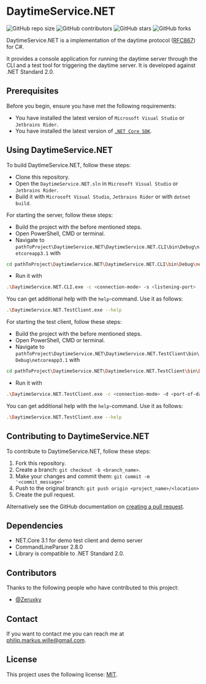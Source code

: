 # DaytimeService.NET

<!--- These are examples. See https://shields.io for others or to customize this set of shields. You might want to include dependencies, project status and licence info here --->
![GitHub repo size](https://img.shields.io/github/repo-size/Zeruxky/DaytimeService.NET)
![GitHub contributors](https://img.shields.io/github/contributors/Zeruxky/DaytimeService.NET)
![GitHub stars](https://img.shields.io/github/stars/Zeruxky/DaytimeService.NET?style=social)
![GitHub forks](https://img.shields.io/github/forks/Zeruxky/DaytimeService.NET?style=social)

DaytimeService.NET is a implementation of the daytime protocol ([RFC867](https://tools.ietf.org/html/rfc867)) for C#.

It provides a console application for running the daytime server through the CLI and a test tool for triggering the daytime server. It is developed against .NET Standard 2.0.

## Prerequisites

Before you begin, ensure you have met the following requirements:
<!--- These are just example requirements. Add, duplicate or remove as required --->
* You have installed the latest version of `Microsoft Visual Studio` or `Jetbrains Rider`.
* You have installed the latest version of [`.NET Core SDK`](https://dotnet.microsoft.com/download).

## Using DaytimeService.NET

To build DaytimeService.NET, follow these steps:

* Clone this repository.
* Open the `DaytimeService.NET.sln` in `Microsoft Visual Studio` or `Jetbrains Rider`.
* Build it with `Microsoft Visual Studio`, `Jetbrains Rider` or with `dotnet build`.

For starting the server, follow these steps:

* Build the project with the before mentioned steps.
* Open PowerShell, CMD or terminal.
* Navigate to `pathToProject\DaytimeService.NET\DaytimeService.NET.CLI\bin\Debug\netcoreapp3.1` with

``` bash
cd pathToProject\DaytimeService.NET\DaytimeService.NET.CLI\bin\Debug\netcoreapp3.1
```

* Run it with

``` bash
.\DaytimeService.NET.CLI.exe -c <connection-mode> -s <listening-port>
```

You can get additional help with the `help`-command. Use it as follows:

``` bash
.\DaytimeService.NET.TestClient.exe --help
```

For starting the test client, follow these steps:

* Build the project with the before mentioned steps.
* Open PowerShell, CMD or terminal.
* Navigate to `pathToProject\DaytimeService.NET\DaytimeService.NET.TestClient\bin\Debug\netcoreapp3.1` with

``` bash
cd pathToProject\DaytimeService.NET\DaytimeService.NET.TestClient\bin\Debug\netcoreapp3.1
```

* Run it with

``` bash
.\DaytimeService.NET.TestClient.exe -c <connection-mode> -d <port-of-daytime-server> -s <source-port-of-test-client>
```

You can get additional help with the `help`-command. Use it as follows:

``` bash
.\DaytimeService.NET.TestClient.exe --help
```

## Contributing to DaytimeService.NET
<!--- If your README is long or you have some specific process or steps you want contributors to follow, consider creating a separate CONTRIBUTING.md file--->
To contribute to DaytimeService.NET, follow these steps:

1. Fork this repository.
2. Create a branch: `git checkout -b <branch_name>`.
3. Make your changes and commit them: `git commit -m '<commit_message>'`
4. Push to the original branch: `git push origin <project_name>/<location>`
5. Create the pull request.

Alternatively see the GitHub documentation on [creating a pull request](https://help.github.com/en/github/collaborating-with-issues-and-pull-requests/creating-a-pull-request).

## Dependencies

* NET.Core 3.1 for demo test client and demo server
* CommandLineParser 2.8.0
* Library is compatible to .NET Standard 2.0.

## Contributors

Thanks to the following people who have contributed to this project:

* [@Zeruxky](https://github.com/Zeruxky)

## Contact

If you want to contact me you can reach me at <philip.markus.wille@gmail.com>.

## License
<!--- If you're not sure which open license to use see https://choosealicense.com/--->

This project uses the following license: [MIT](https://github.com/Zeruxky/DaytimeService.NET/blob/main/LICENSE).
